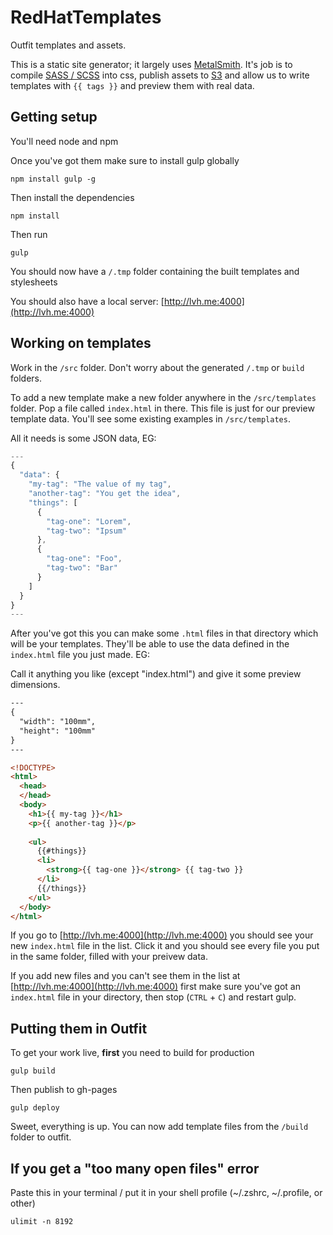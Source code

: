 RedHatTemplates
===============

Outfit templates and assets.

This is a static site generator; it largely uses [MetalSmith](http://www.metalsmith.io/). It's job is to compile [SASS / SCSS](http://sass-lang.com/) into css, publish assets to [S3](http://aws.amazon.com/s3/) and allow us to write templates with `{{ tags }}` and preview them with real data.

## Getting setup

You'll need node and npm

Once you've got them make sure to install gulp globally

```
npm install gulp -g
```

Then install the dependencies

```
npm install
```

Then run
```
gulp
```

You should now have a `/.tmp` folder containing the built templates and stylesheets

You should also have a local server: [http://lvh.me:4000](http://lvh.me:4000)

## Working on templates

Work in the `/src` folder. Don't worry about the generated `/.tmp` or `build` folders. 

To add a new template make a new folder anywhere in the `/src/templates` folder. Pop a file called `index.html` in there. This file is just for our preview template data. You'll see some existing examples in `/src/templates`. 

All it needs is some JSON data, EG:

```javascript
---
{
  "data": {
    "my-tag": "The value of my tag",
    "another-tag": "You get the idea",
    "things": [
      { 
        "tag-one": "Lorem", 
        "tag-two": "Ipsum"
      },
      { 
        "tag-one": "Foo", 
        "tag-two": "Bar"
      }
    ]
  }
}
---
```

After you've got this you can make some `.html` files in that directory which will be your templates. They'll be able to use the data defined in the `index.html` file you just made. EG:

Call it anything you like (except "index.html") and give it some preview dimensions.

```html
---
{
  "width": "100mm",
  "height": "100mm"
}
---

<!DOCTYPE>
<html>
  <head>
  </head>
  <body>
    <h1>{{ my-tag }}</h1>
    <p>{{ another-tag }}</p>
    
    <ul>
      {{#things}}
      <li>
        <strong>{{ tag-one }}</strong> {{ tag-two }}
      </li>
      {{/things}}
    </ul>
  </body>
</html>
```

If you go to [http://lvh.me:4000](http://lvh.me:4000) you should see your new `index.html` file in the list. Click it and you should see every file you put in the same folder, filled with your preivew data.

If you add new files and you can't see them in the list at  [http://lvh.me:4000](http://lvh.me:4000) first make sure you've got an `index.html` file in your directory, then stop (`CTRL` + `C`) and restart gulp.


## Putting them in Outfit

To get your work live, **first** you need to build for production

```
gulp build
```

Then publish to gh-pages

```
gulp deploy
```

Sweet, everything is up. You can now add template files from the `/build` folder to outfit.

## If you get a "too many open files" error

Paste this in your terminal / put it in your shell profile (~/.zshrc, ~/.profile, or other)

```
ulimit -n 8192
```

